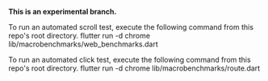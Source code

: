 **This is an experimental branch.**

To run an automated scroll test, execute the following command from this repo's root directory.
    flutter run -d chrome lib/macrobenchmarks/web_benchmarks.dart

To run an automated click test, execute the following command from this repo's root directory.
    flutter run -d chrome lib/macrobenchmarks/route.dart

